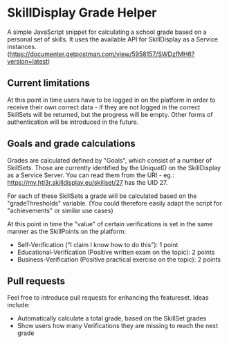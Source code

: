 # SkillDisplay Grade Helper
A simple JavaScript snippet for calculating a school grade based on a personal set of skills.
It uses the available API for SkillDisplay as a Service instances. (https://documenter.getpostman.com/view/5958157/SWDzfMH6?version=latest)

## Current limitations
At this point in time users have to be logged in on the platform in order to receive their own correct data - if they are not logged in the correct SkillSets will be returned, but the progress will be empty.
Other forms of authentication will be introduced in the future.

## Goals and grade calculations

Grades are calculated defined by "Goals", which consist of a number of SkillSets. Those are currently identified by the UniqueID on the SkillDisplay as a Service Server. You can read them from the URI - eg.: https://my.htl3r.skilldisplay.eu/skillset/27 has the UID 27.
 
For each of these SkillSets a grade will be calculated based on the "gradeThresholds" variable.
(You could therefore easily adapt the script for "achievements" or similar use cases)

At this point in time the "value" of certain verifications is set in the same manner as the SkillPoints on the platform:
- Self-Verification ("I claim I know how to do this"): 1 point
- Educational-Verification (Positive written exam on the topic): 2 points
- Business-Verification (Positive practical exercise on the topic): 2 points

## Pull requests
Feel free to introduce pull requests for enhancing the featureset. Ideas include:
- Automatically calculate a total grade, based on the SkillSet grades
- Show users how many Verifications they are missing to reach the next grade 
